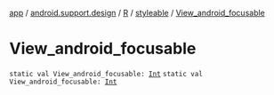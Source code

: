 [app](../../../index.md) / [android.support.design](../../index.md) / [R](../index.md) / [styleable](index.md) / [View_android_focusable](./-view_android_focusable.md)

# View_android_focusable

`static val View_android_focusable: `[`Int`](https://kotlinlang.org/api/latest/jvm/stdlib/kotlin/-int/index.html)
`static val View_android_focusable: `[`Int`](https://kotlinlang.org/api/latest/jvm/stdlib/kotlin/-int/index.html)